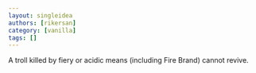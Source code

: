 ```yaml
---
layout: singleidea
authors: [rikersan]
category: [vanilla]
tags: []
---
```

A troll killed by fiery or acidic means (including Fire Brand) cannot revive.
